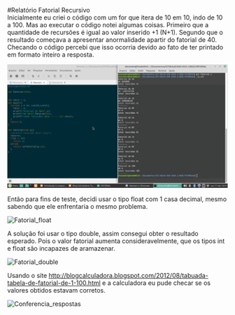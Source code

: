 #Relatório Fatorial Recursivo  
Inicialmente eu criei o código com um for que itera de 10 em 10, indo de 10 a 100.
Mas ao executar o código notei algumas coisas.
Primeiro que a quantidade de recursões é igual ao valor inserido +1 (N+1).
Segundo que o resultado começava a apresentar anormalidade apartir do fatorial de 40.
Checando o código percebi que isso ocorria devido ao fato de ter printado em formato inteiro a resposta.

![Fatorial_inteiro](Imagens/Fatorial_int.png)

Então para fins de teste, decidi usar o tipo float com 1 casa decimal, mesmo sabendo que ele enfrentaria o mesmo problema.

![Fatorial_float](/Imagens/Fatorial_float.png)

A solução foi usar o tipo double, assim consegui obter o resultado esperado. Pois o valor fatorial aumenta consideravelmente, que os tipos int e float são incapazes de aramazenar.

![Fatorial_double](/Imagens/Fatorial_double.png)

Usando o site http://blogcalculadora.blogspot.com/2012/08/tabuada-tabela-de-fatorial-de-1-100.html e a calculadora eu pude checar se os valores obtidos estavam corretos.

![Conferencia_respostas](/Imagens/Conferencia_respostas.png)
